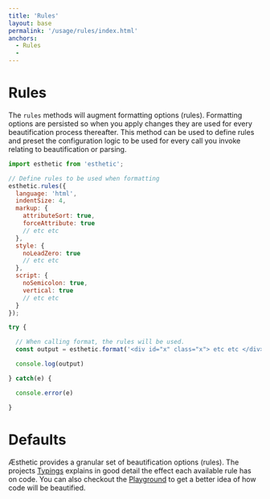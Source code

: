 ```yaml
---
title: 'Rules'
layout: base
permalink: '/usage/rules/index.html'
anchors:
  - Rules
  -
---
```


# Rules

The `rules` methods will augment formatting options (rules). Formatting options are persisted so when you apply changes they are used for every beautification process thereafter. This method can be used to define rules and preset the configuration logic to be used for every call you invoke relating to beautification or parsing.

<!-- prettier-ignore -->
```js
import esthetic from 'esthetic';

// Define rules to be used when formatting
esthetic.rules({
  language: 'html',
  indentSize: 4,
  markup: {
    attributeSort: true,
    forceAttribute: true
    // etc etc
  },
  style: {
    noLeadZero: true
    // etc etc
  },
  script: {
    noSemicolon: true,
    vertical: true
    // etc etc
  }
});

try {

  // When calling format, the rules will be used.
  const output = esthetic.format('<div id="x" class="x"> etc etc </div>')

  console.log(output)

} catch(e) {

  console.error(e)

}

```

# Defaults

Æsthetic provides a granular set of beautification options (rules). The projects [Typings](https://github.com/panoply/Æsthetic/tree/pre-release/types/rules) explains in good detail the effect each available rule has on code. You can also checkout the [Playground](https://liquify.dev/Æsthetic) to get a better idea of how code will be beautified.
